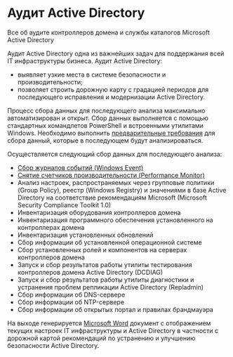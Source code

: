 # Аудит Active Directory

Все об аудите контроллеров домена и службы каталогов Microsoft Active Directory

Аудит Active Directory одна из важнейших задач для поддержания всей IT инфраструктуры бизнеса. 
Аудит Active Directory:
- выявляет узкие места в системе безопасности и производительности;
- позволяет строить дорожную карту с градацией периодов для последующего исправления и модернизации Active Directory.

Процесс сбора данных для последующего анализа максимально автоматизирован и открыт. Сбор данных выполняется с помощью стандартных командлетов PowerShell и встроенными утилитами Windows.
Необходимо выполнить [предварительные требования](/Prerequisite/) для сбора данный, которые в последующем будут анализироваться.

Осуществляется следующий сбор данных для последующего анализа:
- [Сбор журналов событий (Windows Event)](/WindowsEvent/)
- [Снятие счетчиков производительности (Performance Monitor)](/PerformanceMonitor/)
- Анализ настроек, распространяемых через групповые политики (Group Policy), реестр (Windows Registry) и значениями в базе Active Directory на соответствие рекомендациям Microsoft (Microsoft Security Compliance Toolkit 1.0)
- Инвентаризация оборудования контроллеров домена
- Инвентаризация программного обеспечения установленного на контроллерах домена
- Инвентаризация установленных обновлений
- Сбор информации об установленной операционной системе
- Сбор установленных ролей и компонентов на серверах контроллеров домена
- Запуск и сбор результатов работы утилиты тестирования контроллеров домена Active Directory (DCDIAG)
- Запуск и сбор результатов работы утилиты диагностики и устранения проблем репликации Active Directory (Repladmin)
- Сбор информации об DNS-сервере
- Сбор информации об NTP-сервере
- Сбор информации об открытых портал и правилах брандмауэра

На выходе генерируется [Microsoft Word](/Report/) документ с отображением текущих настроек IT инфраструктуры и Active Directory в частности с дорожной картой рекомендаций по устранению и улучшению безопасности Active Directory.